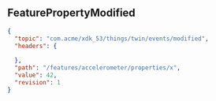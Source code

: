 ## FeaturePropertyModified

```json
{
  "topic": "com.acme/xdk_53/things/twin/events/modified",
  "headers": {
    
  },
  "path": "/features/accelerometer/properties/x",
  "value": 42,
  "revision": 1
}
```
